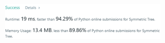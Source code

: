 ![Results of Is Symmetric](https://github.com/ccbrantley/LeetCode/blob/main/101-IsSymmetric/image.png)
